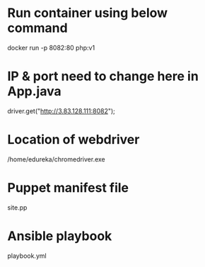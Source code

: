 # Run container using below command
docker run -p 8082:80 php:v1

# IP & port need to change here in App.java
driver.get("http://3.83.128.111:8082");

# Location of webdriver
/home/edureka/chromedriver.exe

# Puppet manifest file
site.pp

# Ansible playbook
playbook.yml


